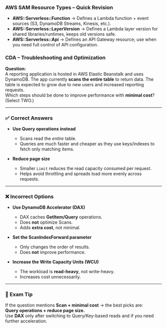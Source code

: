 ### AWS SAM Resource Types – Quick Revision

- **AWS::Serverless::Function** → Defines a Lambda function + event sources (S3, DynamoDB Streams, Kinesis, etc.).  
- **AWS::Serverless::LayerVersion** → Defines a Lambda layer version for shared libraries/runtimes, keeps old versions safe.  
- **AWS::Serverless::Api** → Defines an API Gateway resource; use when you need full control of API configuration.  


### CDA – Troubleshooting and Optimization

**Question:**  
A reporting application is hosted in AWS Elastic Beanstalk and uses DynamoDB. The app currently **scans the entire table** to return data. The table is expected to grow due to new users and increased reporting requests.  
Which steps should be done to improve performance with **minimal cost**? (Select TWO.)

---

### ✅ Correct Answers
- **Use Query operations instead**  
  - Scans read the *entire* table.  
  - Queries are much faster and cheaper as they use keys/indexes to fetch only matching items.  

- **Reduce page size**  
  - Smaller `Limit` reduces the read capacity consumed per request.  
  - Helps avoid throttling and spreads load more evenly across requests.  

---

### ❌ Incorrect Options
- **Use DynamoDB Accelerator (DAX)**  
  - DAX caches **GetItem/Query** operations.  
  - Does **not** optimize Scans.  
  - Adds **extra cost**, not minimal.  

- **Set the ScanIndexForward parameter**  
  - Only changes the order of results.  
  - Does **not** improve performance.  

- **Increase the Write Capacity Units (WCU)**  
  - The workload is **read-heavy**, not write-heavy.  
  - Increases cost unnecessarily.  

---

### 🔑 Exam Tip
If the question mentions **Scan + minimal cost** → the best picks are:  
**Query operations + reduce page size.**  
Use **DAX** only after switching to Query/Key-based reads and if you need further acceleration.
